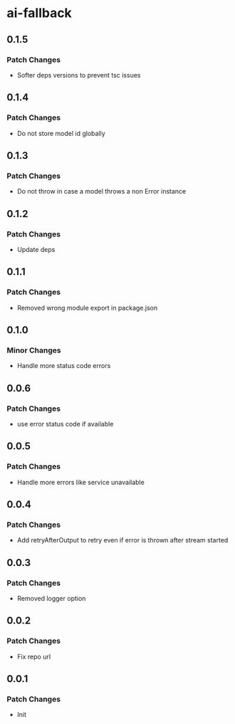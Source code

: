 # ai-fallback

## 0.1.5

### Patch Changes

-   Softer deps versions to prevent tsc issues

## 0.1.4

### Patch Changes

-   Do not store model id globally

## 0.1.3

### Patch Changes

-   Do not throw in case a model throws a non Error instance

## 0.1.2

### Patch Changes

-   Update deps

## 0.1.1

### Patch Changes

-   Removed wrong module export in package.json

## 0.1.0

### Minor Changes

-   Handle more status code errors

## 0.0.6

### Patch Changes

-   use error status code if available

## 0.0.5

### Patch Changes

-   Handle more errors like service unavailable

## 0.0.4

### Patch Changes

-   Add retryAfterOutput to retry even if error is thrown after stream started

## 0.0.3

### Patch Changes

-   Removed logger option

## 0.0.2

### Patch Changes

-   Fix repo url

## 0.0.1

### Patch Changes

-   Init
